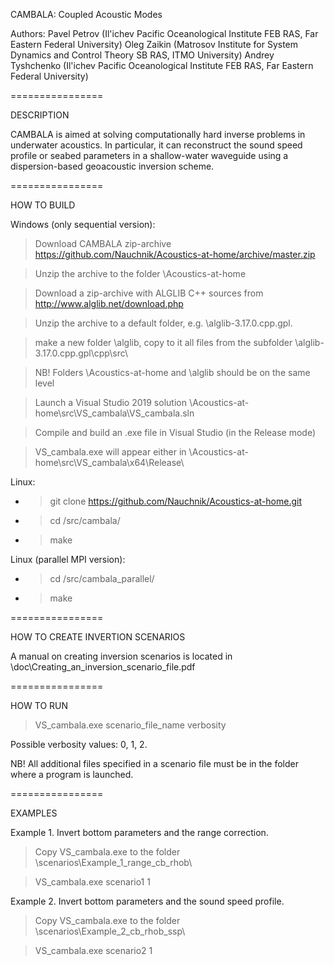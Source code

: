 CAMBALA: Coupled Acoustic Modes

Authors:
Pavel Petrov (Il'ichev Pacific Oceanological Institute FEB RAS, Far Eastern Federal University) 
Oleg Zaikin (Matrosov Institute for System Dynamics and Control Theory SB RAS, ITMO University)
Andrey Tyshchenko (Il'ichev Pacific Oceanological Institute FEB RAS, Far Eastern Federal University)

================

DESCRIPTION

CAMBALA is aimed at solving computationally hard inverse problems in underwater
acoustics. In particular, it can reconstruct the sound speed profile or seabed
parameters in a shallow-water waveguide using a dispersion-based geoacoustic 
inversion scheme.

================

HOW TO BUILD

Windows (only sequential version):

> Download CAMBALA zip-archive https://github.com/Nauchnik/Acoustics-at-home/archive/master.zip

> Unzip the archive to the folder \Acoustics-at-home

> Download a zip-archive with ALGLIB C++ sources from http://www.alglib.net/download.php

> Unzip the archive to a default folder, e.g. \alglib-3.17.0.cpp.gpl. 

> make a new folder \alglib, copy to it all files from the subfolder \alglib-3.17.0.cpp.gpl\cpp\src\

> NB! Folders \Acoustics-at-home and \alglib should be on the same level

> Launch a Visual Studio 2019 solution \Acoustics-at-home\src\VS_cambala\VS_cambala.sln

> Compile and build an .exe file in Visual Studio (in the Release mode)

> VS_cambala.exe will appear either in \Acoustics-at-home\src\VS_cambala\x64\Release\

Linux:

- > git clone https://github.com/Nauchnik/Acoustics-at-home.git

- > cd /src/cambala/

- > make

Linux (parallel MPI version):

- > cd /src/cambala_parallel/

- > make

================

HOW TO CREATE INVERTION SCENARIOS

A manual on creating inversion scenarios is located in
\doc\Creating_an_inversion_scenario_file.pdf

================

HOW TO RUN

> VS_cambala.exe scenario_file_name verbosity

Possible verbosity values: 0, 1, 2.

NB! All additional files specified in a scenario file must be in the folder where a program is launched. 

================

EXAMPLES

Example 1. Invert bottom parameters and the range correction.

> Copy VS_cambala.exe to the folder \scenarios\Example_1_range_cb_rhob\

> VS_cambala.exe scenario1 1

Example 2. Invert bottom parameters and the sound speed profile.

> Copy VS_cambala.exe to the folder \scenarios\Example_2_cb_rhob_ssp\

> VS_cambala.exe scenario2 1
